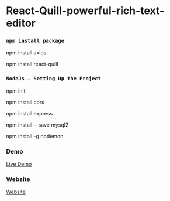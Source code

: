 # React-Quill-powerful-rich-text-editor
### `npm install package`

npm install axios

npm install react-quill

### `NodeJs — Setting Up the Project`

npm init

npm install cors

npm install express

npm install --save mysql2

npm install -g nodemon


### Demo

<a href="https://youtu.be/uwwYE23dq1M" rel="nofollow"> Live Demo </a>

### Website
<a href="https://github.com/CodeAT21/React-Quill-powerful-rich-text-editor" rel="nofollow"> Website </a>
